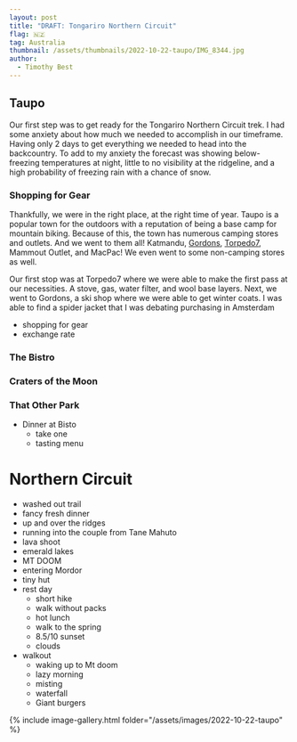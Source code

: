 ```yaml
---
layout: post
title: "DRAFT: Tongariro Northern Circuit"
flag: 🇳🇿
tag: Australia
thumbnail: /assets/thumbnails/2022-10-22-taupo/IMG_8344.jpg
author:
  - Timothy Best
---
```


## Taupo

Our first step was to get ready for the Tongariro Northern Circuit trek. I had some anxiety about how much we needed to accomplish in our timeframe. Having only 2 days to get everything we needed to head into the backcountry. To add to my anxiety the forecast was showing below-freezing temperatures at night, little to no visibility at the ridgeline, and a high probability of freezing rain with a chance of snow.

### Shopping for Gear

Thankfully, we were in the right place, at the right time of year. Taupo is a popular town for the outdoors with a reputation of being a base camp for mountain biking. Because of this, the town has numerous camping stores and outlets. And we went to them all! Katmandu, [Gordons](http://www.facebook.com/gordonstaupo), [Torpedo7](https://www.torpedo7.co.nz), Mammout Outlet, and MacPac! We even went to some non-camping stores as well.

Our first stop was at Torpedo7 where we were able to make the first pass at our necessities. A stove, gas, water filter, and wool base layers. Next, we went to Gordons, a ski shop where we were able to get winter coats. I was able to find a spider jacket that I was debating purchasing in Amsterdam

- shopping for gear
- exchange rate

### The Bistro

### Craters of the Moon

### That Other Park

- Dinner at Bisto
  - take one
  - tasting menu

# Northern Circuit

- washed out trail
- fancy fresh dinner
- up and over the ridges
- running into the couple from Tane Mahuto
- lava shoot
- emerald lakes
- MT DOOM
- entering Mordor
- tiny hut
- rest day
  - short hike
  - walk without packs
  - hot lunch
  - walk to the spring
  - 8.5/10 sunset
  - clouds
- walkout
  - waking up to Mt doom
  - lazy morning
  - misting
  - waterfall
  - Giant burgers

{% include image-gallery.html folder="/assets/images/2022-10-22-taupo" %}
